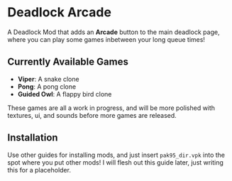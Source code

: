 # Deadlock Arcade

A Deadlock Mod that adds an **Arcade** button to the main deadlock page, where you can play some games inbetween your long queue times!

## Currently Available Games

- **Viper**: A snake clone
- **Pong**: A pong clone
- **Guided Owl**: A flappy bird clone

These games are all a work in progress, and will be more polished with textures, ui, and sounds before more games are released.

## Installation

Use other guides for installing mods, and just insert `pak95_dir.vpk` into the spot where you put other mods!
I will flesh out this guide later, just writing this for a placeholder.
